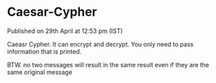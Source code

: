 # Caesar-Cypher

Published on 29th April at 12:53 pm (IST)

Caeasr Cypher. It can encrypt and decrypt. You only need to pass information that is printed. 

BTW. no two messages will result in the same result
even if they are the same original message
